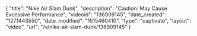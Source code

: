 {
    "title": "Nike Air Slam Dunk",
    "description": "Caution: May Cause Excessive Performance",
    "videoid": "136909145",
    "date_created": "1271443550",
    "date_modified": "1515460410",
    "type": "captivate",
    "layout": "video",
    "url": "\/v\/nike-air-slam-dunk\/136909145"
}